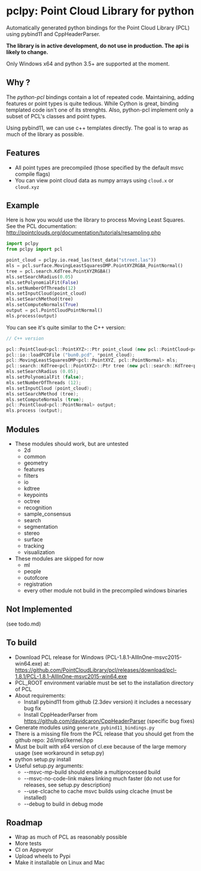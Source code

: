 # pclpy: Point Cloud Library for python

Automatically generated python bindings for the Point Cloud Library (PCL)
using pybind11 and CppHeaderParser.

__The library is in active development, do not
use in production. The api is likely to change.__

Only Windows x64 and python 3.5+ are supported at the moment.


## Why ?
The _python-pcl_ bindings contain a lot of repeated code. Maintaining, adding
features or point types is quite tedious.
While Cython is great, binding templated code isn't one of its strenghts.
Also, python-pcl implement only a subset of PCL's classes and point types.

Using pybind11, we can use c++ templates directly.
The goal is to wrap as much of the library as possible.

## Features
- All point types are precompiled (those specified by the default msvc compile flags)
- You can view point cloud data as numpy arrays using `cloud.x` or `cloud.xyz`

## Example

Here is how you would use the library to process Moving Least Squares.
See the PCL documentation: http://pointclouds.org/documentation/tutorials/resampling.php

```python
import pclpy
from pclpy import pcl

point_cloud = pclpy.io.read_las(test_data("street.las"))
mls = pcl.surface.MovingLeastSquaresOMP.PointXYZRGBA_PointNormal()
tree = pcl.search.KdTree.PointXYZRGBA()
mls.setSearchRadius(0.05)
mls.setPolynomialFit(False)
mls.setNumberOfThreads(12)
mls.setInputCloud(point_cloud)
mls.setSearchMethod(tree)
mls.setComputeNormals(True)
output = pcl.PointCloudPointNormal()
mls.process(output)
```

You can see it's quite similar to the C++ version:

``` c++
// C++ version

pcl::PointCloud<pcl::PointXYZ>::Ptr point_cloud (new pcl::PointCloud<pcl::PointXYZ> ());
pcl::io::loadPCDFile ("bun0.pcd", *point_cloud);
pcl::MovingLeastSquaresOMP<pcl::PointXYZ, pcl::PointNormal> mls;
pcl::search::KdTree<pcl::PointXYZ>::Ptr tree (new pcl::search::KdTree<pcl::PointXYZ>);
mls.setSearchRadius (0.05);
mls.setPolynomialFit (false);
mls.setNumberOfThreads (12);
mls.setInputCloud (point_cloud);
mls.setSearchMethod (tree);
mls.setComputeNormals (true);
pcl::PointCloud<pcl::PointNormal> output;
mls.process (output);
```

## Modules
- These modules should work, but are untested
    - 2d
    - common
    - geometry
    - features
    - filters
    - io
    - kdtree
    - keypoints
    - octree
    - recognition
    - sample_consensus
    - search
    - segmentation
    - stereo
    - surface
    - tracking
    - visualization
- These modules are skipped for now
    - ml
    - people
    - outofcore
    - registration
    - every other module not build in the precompiled windows binaries

## Not Implemented
(see todo.md)

## To build
- Download PCL release for Windows (PCL-1.8.1-AllInOne-msvc2015-win64.exe) at:
    https://github.com/PointCloudLibrary/pcl/releases/download/pcl-1.8.1/PCL-1.8.1-AllInOne-msvc2015-win64.exe
- PCL_ROOT environment variable must be set to the installation directory of PCL
- About requirements:
    - Install pybind11 from github (2.3dev version) it includes a necessary bug fix
    - Install CppHeaderParser from https://github.com/davidcaron/CppHeaderParser (specific bug fixes)
- Generate modules using `generate_pybind11_bindings.py`
- There is a missing file from the PCL release that you should get from the github repo: 2d/impl/kernel.hpp
- Must be built with x64 version of cl.exe because of the large memory usage (see workaround in setup.py)
- python setup.py install
- Useful setup.py arguments:
    - --msvc-mp-build should enable a multiprocessed build
    - --msvc-no-code-link makes linking much faster (do not use for releases, see setup.py description)
    - --use-clcache to cache msvc builds using clcache (must be installed)
    - --debug to build in debug mode

## Roadmap
- Wrap as much of PCL as reasonably possible
- More tests
- CI on Appveyor
- Upload wheels to Pypi
- Make it installable on Linux and Mac
